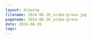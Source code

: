 ```yaml
---
layout: drawing
filename: 2024-06-26_scuba-grave.jpg
pagename: 2024-06-26_scuba-grave
date: 2024-06-26
tags:
---
```

